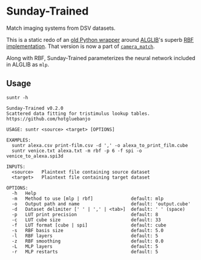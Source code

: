 # Sunday-Trained

Match imaging systems from DSV datasets.

This is a static redo of an [old Python wrapper](https://gist.github.com/hotgluebanjo/7dc7ed6568249b430abd4a56788a4b77) around [ALGLIB](https://www.alglib.net/)'s superb [RBF implementation](https://www.alglib.net/interpolation/fastrbf.php). That version is now a part of [`camera_match`](https://github.com/ethan-ou/camera-match).

Along with RBF, Sunday-Trained parameterizes the neural network included in ALGLIB as `mlp`.

## Usage

```
suntr -h
```

```
Sunday-Trained v0.2.0
Scattered data fitting for tristimulus lookup tables.
https://github.com/hotgluebanjo

USAGE: suntr <source> <target> [OPTIONS]

EXAMPLES:
  suntr alexa.csv print-film.csv -d ',' -o alexa_to_print_film.cube
  suntr venice.txt alexa.txt -m rbf -p 6 -f spi -o venice_to_alexa.spi3d

INPUTS:
  <source>   Plaintext file containing source dataset
  <target>   Plaintext file containing target dataset

OPTIONS:
  -h   Help
  -m   Method to use [mlp | rbf]              default: mlp
  -o   Output path and name                   default: 'output.cube'
  -d   Dataset delimiter [' ' | ',' | <tab>]  default: ' ' (space)
  -p   LUT print precision                    default: 8
  -c   LUT cube size                          default: 33
  -f   LUT format [cube | spi]                default: cube
  -s   RBF basis size                         default: 5.0
  -l   RBF layers                             default: 5
  -z   RBF smoothing                          default: 0.0
  -L   MLP layers                             default: 5
  -r   MLP restarts                           default: 5
```
